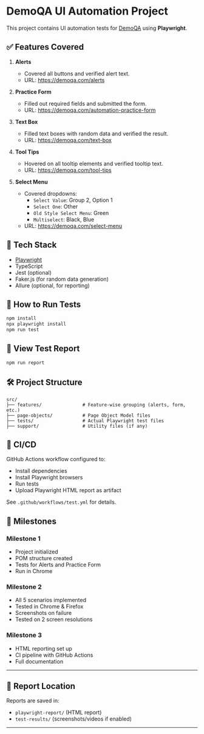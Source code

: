 
# DemoQA UI Automation Project

This project contains UI automation tests for [DemoQA](https://demoqa.com/) using **Playwright**.

## ✅ Features Covered

1. **Alerts**
   - Covered all buttons and verified alert text.
   - URL: https://demoqa.com/alerts

2. **Practice Form**
   - Filled out required fields and submitted the form.
   - URL: https://demoqa.com/automation-practice-form

3. **Text Box**
   - Filled text boxes with random data and verified the result.
   - URL: https://demoqa.com/text-box

4. **Tool Tips**
   - Hovered on all tooltip elements and verified tooltip text.
   - URL: https://demoqa.com/tool-tips

5. **Select Menu**
   - Covered dropdowns:
     - `Select Value`: Group 2, Option 1
     - `Select One`: Other
     - `Old Style Select Menu`: Green
     - `Multiselect`: Black, Blue
   - URL: https://demoqa.com/select-menu

## 🧱 Tech Stack

- [Playwright](https://playwright.dev/)
- TypeScript
- Jest (optional)
- Faker.js (for random data generation)
- Allure (optional, for reporting)

## 🧪 How to Run Tests

```bash
npm install
npx playwright install
npm run test
````

## 🧾 View Test Report

```bash
npm run report
```

## 🛠 Project Structure

```
src/
├── features/               # Feature-wise grouping (alerts, form, etc.)
├── page-objects/           # Page Object Model files
├── tests/                  # Actual Playwright test files
├── support/                # Utility files (if any)
```

## 🚀 CI/CD

GitHub Actions workflow configured to:

* Install dependencies
* Install Playwright browsers
* Run tests
* Upload Playwright HTML report as artifact

See `.github/workflows/test.yml` for details.

## 🧩 Milestones

### Milestone 1

* Project initialized
* POM structure created
* Tests for Alerts and Practice Form
* Run in Chrome

### Milestone 2

* All 5 scenarios implemented
* Tested in Chrome & Firefox
* Screenshots on failure
* Tested on 2 screen resolutions

### Milestone 3

* HTML reporting set up
* CI pipeline with GitHub Actions
* Full documentation

---

## 📂 Report Location

Reports are saved in:

* `playwright-report/` (HTML report)
* `test-results/` (screenshots/videos if enabled)

---


